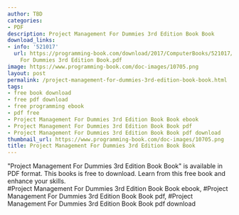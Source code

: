```yaml
---
author: TBD
categories:
- PDF
description: Project Management For Dummies 3rd Edition Book Book
download_links:
- info: '521017'
  url: https://programming-book.com/download/2017/ComputerBooks/521017/Project Management
    For Dummies 3rd Edition Book.pdf
image: https://www.programming-book.com/doc-images/10705.png
layout: post
permalink: /project-management-for-dummies-3rd-edition-book-book.html
tags:
- free book download
- free pdf download
- free programming ebook
- pdf free
- Project Management For Dummies 3rd Edition Book Book ebook
- Project Management For Dummies 3rd Edition Book Book pdf
- Project Management For Dummies 3rd Edition Book Book pdf download
thumbnail_url: https://www.programming-book.com/doc-images/10705.png
title: Project Management For Dummies 3rd Edition Book Book
---
```


 
<div class="item-desc text-justify">
  "Project Management For Dummies 3rd Edition Book Book" is available in PDF format. This books is free to download. Learn from this free book and enhance your skills.
  <br>
  #Project Management For Dummies 3rd Edition Book Book ebook, #Project Management For Dummies 3rd Edition Book Book pdf, #Project Management For Dummies 3rd Edition Book Book pdf download
</div>